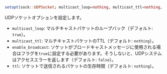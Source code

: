```julia
setopt(sock::UDPSocket; multicast_loop=nothing, multicast_ttl=nothing, enable_broadcast=nothing, ttl=nothing)
```

UDPソケットオプションを設定します。

  * `multicast_loop`: マルチキャストパケットのループバック（デフォルト: `true`）。
  * `multicast_ttl`: マルチキャストパケットのTTL（デフォルト: `nothing`）。
  * `enable_broadcast`: ソケットがブロードキャストメッセージに使用される場合はフラグを`true`に設定する必要があります。そうしないと、UDPシステムはアクセスエラーを返します（デフォルト: `false`）。
  * `ttl`: ソケットで送信されるパケットの生存時間（デフォルト: `nothing`）。
